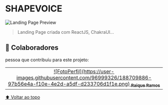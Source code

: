 # SHAPEVOICE

![Landing Page Preview](https://user-images.githubusercontent.com/96999326/188709092-1305af56-9456-46ec-8c34-0348e747a08d.svg)

> Landing Page criada com ReactJS, ChakraUI...

## 🤝 Colaboradores

pessoa que contribuíu para este projeto:

<table>
  <tr>
    <td align="center">
      <a href="#">
      ![FotoPerfil](https://user-images.githubusercontent.com/96999326/188709886-97b56e4a-f10e-4e2d-a5df-d233706d1f1e.png)
        <sub>
          <b>Raique Ramos</b>
        </sub>
      </a>
    </td>
  </tr>
</table>

[⬆ Voltar ao topo](#nome-do-projeto)<br>
